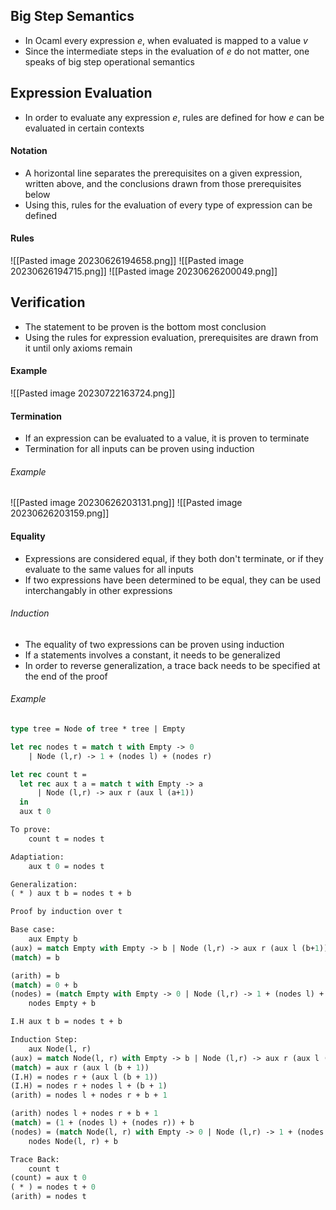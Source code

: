 ## Big Step Semantics
- In Ocaml every expression $e$, when evaluated is mapped to a value $v$
- Since the intermediate steps in the evaluation of $e$ do not matter, one speaks of big step operational semantics
## Expression Evaluation
- In order to evaluate any expression $e$, rules are defined for how $e$ can be evaluated in certain contexts
#### Notation
- A horizontal line separates the prerequisites on a given expression, written above, and the conclusions drawn from those prerequisites below
- Using this, rules for the evaluation of every type of expression can be defined
#### Rules
![[Pasted image 20230626194658.png]]
![[Pasted image 20230626194715.png]]
![[Pasted image 20230626200049.png]]
## Verification
- The statement to be proven is the bottom most conclusion
- Using the rules for expression evaluation, prerequisites are drawn from it until only axioms remain
#### Example
![[Pasted image 20230722163724.png]]
#### Termination
- If an expression can be evaluated to a value, it is proven to terminate
- Termination for all inputs can be proven using induction
###### Example
![[Pasted image 20230626203131.png]]
![[Pasted image 20230626203159.png]]
#### Equality
- Expressions are considered equal, if they both don't terminate, or if they evaluate to the same values for all inputs
- If two expressions have been determined to be equal, they can be used interchangably in other expressions
###### Induction
- The equality of two expressions can be proven using induction
- If a statements involves a constant, it needs to be generalized
- In order to reverse generalization, a trace back needs to be specified at the end of the proof
###### Example
```ocaml
type tree = Node of tree * tree | Empty

let rec nodes t = match t with Empty -> 0
    | Node (l,r) -> 1 + (nodes l) + (nodes r)

let rec count t =
  let rec aux t a = match t with Empty -> a
      | Node (l,r) -> aux r (aux l (a+1))
  in
  aux t 0

To prove:
    count t = nodes t

Adaptiation:
    aux t 0 = nodes t

Generalization:
( * ) aux t b = nodes t + b

Proof by induction over t

Base case:
    aux Empty b
(aux) = match Empty with Empty -> b | Node (l,r) -> aux r (aux l (b+1))
(match) = b

(arith) = b
(match) = 0 + b
(nodes) = (match Empty with Empty -> 0 | Node (l,r) -> 1 + (nodes l) + (nodes r)) + b
    nodes Empty + b

I.H aux t b = nodes t + b

Induction Step:
    aux Node(l, r)
(aux) = match Node(l, r) with Empty -> b | Node (l,r) -> aux r (aux l (b+1))
(match) = aux r (aux l (b + 1))
(I.H) = nodes r + (aux l (b + 1))
(I.H) = nodes r + nodes l + (b + 1)
(arith) = nodes l + nodes r + b + 1

(arith) nodes l + nodes r + b + 1
(match) = (1 + (nodes l) + (nodes r)) + b
(nodes) = (match Node(l, r) with Empty -> 0 | Node (l,r) -> 1 + (nodes l) + (nodes r)) + b
    nodes Node(l, r) + b

Trace Back:
    count t
(count) = aux t 0
( * ) = nodes t + 0
(arith) = nodes t
```